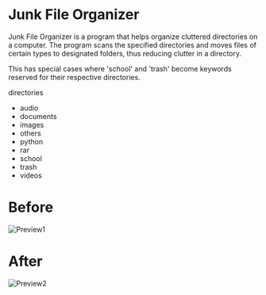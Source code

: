 # Junk File Organizer 

Junk File Organizer is a program that helps organize cluttered directories on a computer. The program scans the specified directories and moves files of certain types to designated folders, thus reducing clutter in a directory.

This has special cases where 'school' and 'trash' become keywords reserved for their respective directories.

directories
- audio
- documents
- images
- others 
- python
- rar
- school
- trash
- videos




# Before

![Preview1](https://user-images.githubusercontent.com/113952514/223441844-c421eefc-7cc3-4363-ab39-e64a52035977.jpg)

# After

![Preview2](https://user-images.githubusercontent.com/113952514/223444848-93b84594-b411-471b-8f50-fdced90b74c9.jpg)
